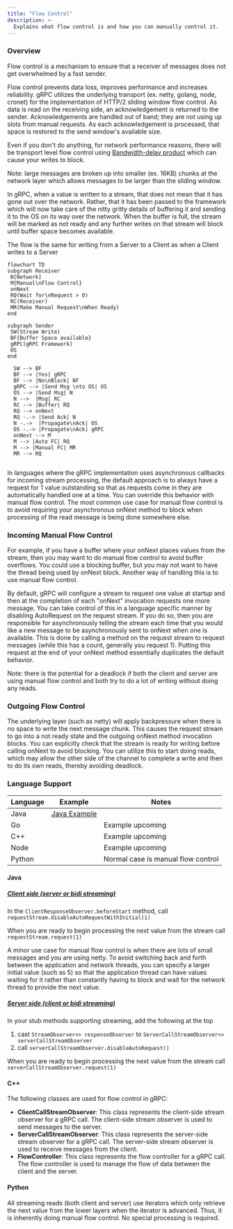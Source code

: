```yaml
---
title: "Flow Control"
description: >-
  Explains what flow control is and how you can manually control it.
---
```


### Overview

Flow control is a mechanism to ensure that a receiver of messages does not get
overwhelmed by a fast
sender.

Flow control prevents data loss, improves performance and increases reliability.
gRPC utilizes the
underlying transport (ex. netty, golang, node, cronet) for the implementation of
HTTP/2 sliding
window flow control. As data is read on the receiving side, an acknowledgement
is returned to the
sender. Acknowledgements are handled out of band; they are not using up slots
from manual requests.
As each acknowledgement is processed, that space is restored to the send
window's available size.

Even if you don't do anything, for network performance reasons, there will be
transport level flow control using [Bandwidth-delay product][bdp] which can
cause your writes to
block.

Note: large messages are broken up into smaller (ex. 16KB) chunks at the network
layer which
allows messages to be larger than the sliding window.

In gRPC, when a value is written to a stream, that does not mean that it has
gone out over the
network. Rather, that it has been passed to the framework which will now take
care of the nitty
gritty details of buffering it and sending it to the OS on its way over the
network. When the
buffer is full, the stream will be marked as not ready and any further writes on
that stream will
block until buffer space becomes available.

The flow is the same for writing from a Server to a Client as when a Client
writes to a Server

```mermaid
flowchart TD
subgraph Receiver
 N[Network]
 M{Manual\nFlow Control}
 onNext
 RQ(Wait for\nRequest > 0)
 RC(Receiver)
 MR(Make Manual Request\nWhen Ready)
end

subgraph Sender
 SW(Stream Write)
 BF{Buffer Space available}
 gRPC(gRPC Framework)
 OS
end

  SW --> BF
  BF --> |Yes| gRPC
  BF --> |No\nBlock| BF
  gRPC --> |Send Msg \nto OS| OS
  OS --> |Send Msg| N
  N -->  |Msg| RC
  RC --> |Buffer| RQ
  RQ --> onNext 
  RQ -.-> |Send Ack| N
  N -.->  |Propagate\nAck| OS
  OS -.-> |Propagate\nAck| gRPC
  onNext --> M
  M --> |Auto FC| RQ
  M --> |Manual FC| MR
  MR --> RQ
 
```

In languages where the gRPC implementation uses asynchronous callbacks for
incoming stream
processing, the default approach is to always have a request for 1 value
outstanding so that as
requests come in they are automatically handled one at a time. You can override
this behavior with
manual flow control. The most common use case for manual flow control is to
avoid requiring your asynchronous onNext method to block when processing of
the read message is being done somewhere else.

### Incoming Manual Flow Control

For example, if you have a buffer where your onNext places values from the stream, then
you may want to do manual flow control to avoid buffer overflows. You could use a
blocking buffer, but you may not want to have the thread being used by onNext block.
Another way of handling this is to use manual flow control.

By default, gRPC will configure a stream to request one value at startup and
then at the completion of each "onNext" invocation requests one more message. You can
take control of this in a language specific manner by disabling AutoRequest on the
request stream. If you do so, then you are responsible for asynchronously telling the
stream each time that you would like a new message to be
asynchronously sent to onNext when one is available. This is done by calling a
method on the request stream to request messages (while this has a count, generally
you request 1). Putting this request at the end of your onNext method essentially
duplicates the default behavior.

Note: there is the potential for a deadlock if both the client and server are
using manual flow control and both try to do a lot of writing without doing any reads.

### Outgoing Flow Control

The underlying layer (such as netty) will apply backpressure when there is no
space to write the next message chunk. This causes the request stream to go into
a not ready state and the outgoing onNext method invocation blocks. You can
explicitly check that the stream is ready for writing before calling onNext to avoid
blocking. You can utilize this to start doing reads, which may allow
the other side of the channel to complete a write and then to do its own reads,
thereby avoiding deadlock.

### Language Support

| Language | Example          | Notes                              |
|----------|------------------|------------------------------------|
| Java     | [Java Example][] |                                    |
| Go       |                  | Example upcoming                   |
| C++      |                  | Example upcoming                   |
| Node     |                  | Example upcoming                   |
| Python   |                  | Normal case is manual flow control |

#### Java

##### <u>Client side (server or bidi streaming)</u>

In the `ClientResponseObserver.beforeStart` method, call
`requestStream.disableAutoRequestWithInitial(1)`

When you are ready to begin processing the next value from the stream call
`requestStream.request(1)`

A minor use case for manual flow control is when there are lots of small
messages and you are using
netty. To avoid switching back and forth between the application and network
threads, you can
specify a larger initial value (such as 5) so that the application thread can
have values waiting
for it rather than constantly having to block and wait for the network thread to
provide the next
value.

##### <u>Server side (client or bidi streaming)</u>

In your stub methods supporting streaming, add the following at the top

1. cast `StreamObserver<> responseObserver`
   to `ServerCallStreamObserver<> serverCallStreamObserver`
1. call `serverCallStreamObserver.disableAutoRequest()`

When you are ready to begin processing the next value from the stream call
`serverCallStreamObserver.request(1)`

#### C++

The following classes are used for flow control in gRPC:

* **ClientCallStreamObserver**: This class represents the client-side stream
  observer for a gRPC call. The client-side stream observer is used to send
  messages to the server.
* **ServerCallStreamObserver**: This class represents the server-side stream
  observer for a gRPC call. The server-side stream observer is used to receive
  messages from the client.
* **FlowController**: This class represents the flow controller for a gRPC call.
  The flow controller is used to manage the flow of data between the client and
  the server.

#### Python

All streaming reads (both client and server) use iterators which only retrieve
the next value from
the lower layers when the iterator is advanced. Thus, it is inherently doing
manual flow control.
No special processing is required.


[Java Example]: https://github.com/grpc/grpc-java/tree/master/examples/src/main/java/io/grpc/examples/manualflowcontrol
[bdp]: https://en.wikipedia.org/wiki/Bandwidth-delay_product


